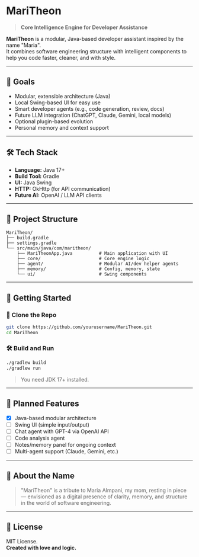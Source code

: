 # MariTheon

> **Core Intelligence Engine for Developer Assistance**

**MariTheon** is a modular, Java-based developer assistant inspired by the name "Maria".  
It combines software engineering structure with intelligent components to help you code faster, cleaner, and with style.

---

## 🎯 Goals

- Modular, extensible architecture (Java)
- Local Swing-based UI for easy use
- Smart developer agents (e.g., code generation, review, docs)
- Future LLM integration (ChatGPT, Claude, Gemini, local models)
- Optional plugin-based evolution
- Personal memory and context support

---

## 🛠 Tech Stack

- **Language:** Java 17+
- **Build Tool:** Gradle
- **UI:** Java Swing
- **HTTP:** OkHttp (for API communication)
- **Future AI:** OpenAI / LLM API clients

---

## 📁 Project Structure

```
MariTheon/
├── build.gradle
├── settings.gradle
└── src/main/java/com/maritheon/
    ├── MariTheonApp.java          # Main application with UI
    ├── core/                      # Core engine logic
    ├── agent/                     # Modular AI/dev helper agents
    ├── memory/                    # Config, memory, state
    └── ui/                        # Swing components
```

---

## 🚀 Getting Started

### 🔧 Clone the Repo

```bash
git clone https://github.com/yourusername/MariTheon.git
cd MariTheon
```

### 🛠 Build and Run

```bash
./gradlew build
./gradlew run
```

> You need JDK 17+ installed.

---

## 🤖 Planned Features

- [x] Java-based modular architecture
- [ ] Swing UI (simple input/output)
- [ ] Chat agent with GPT-4 via OpenAI API
- [ ] Code analysis agent
- [ ] Notes/memory panel for ongoing context
- [ ] Multi-agent support (Claude, Gemini, etc.)

---

## 🧠 About the Name

> "MariTheon" is a tribute to Maria Almpani, my mom, resting in piece — envisioned as a digital presence of clarity, memory, and structure in the world of software engineering.

---

## 📄 License

MIT License.  
**Created with love and logic.**
